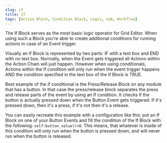 ```yaml
---
slug: if
title: If
tags: [Action Block, Condition Block, Logic, LUA, Workflow]
---
```


The If Block serves as the most basic logic operator for Grid Editor. When using such a Block you're able to create additional conditions for running actions in case of an Event trigger.

Visually an If Block is represented by two parts: IF wtih a text box and END with no text box. Normally, when the Event gets triggered all Actions within the Action Chain will just happen. However when using conditionals, Actions within the If condition will only run when the event trigger happens AND the condition specified in the text box of the If Block is TRUE.

Best example of the if conditional is the Press/Release Block on any module that has a button. In that case the press/release block separates the press and release parts of the event by using an If condition. It checks if the button is actually pressed down when the Button Event gets triggered. If it's pressed down, then it's a press, if it's not then it's a release.

You can easily recreate this example with a configuration like this: put an If Block on one of your Button Events and fill the condition of the If Block with the following: `self:button_value()>0`. This means, that whatever is inside of this condition will only run when the button is pressed down, and will never run when the button is released.